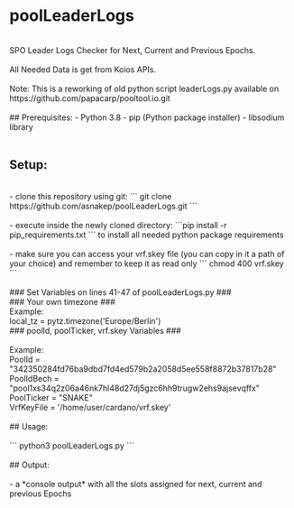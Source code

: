 # poolLeaderLogs
<br/>
SPO Leader Logs Checker for Next, Current and Previous Epochs.
<br/><br/>
All Needed Data is get from Koios APIs.
<br/><br/>
Note: This is a reworking of old python script leaderLogs.py 
available on https://github.com/papacarp/pooltool.io.git
<br/><br/>
## Prerequisites:
- Python 3.8
- pip (Python package installer)
- libsodium library
<br/><br/>

## Setup:
<br/>
- clone this repository using git: ``` git clone https://github.com/asnakep/poolLeaderLogs.git ```
<br/><br/>
- execute inside the newly cloned directory: ```pip install -r pip_requirements.txt   ```  to install all needed python package requirements
<br/><br/>
- make sure you can access your vrf.skey file (you can copy in it a path of your choice) and remember to keep it as read only ``` chmod 400 vrf.skey ```
<br/><br/>
### Set Variables on lines 41-47 of poolLeaderLogs.py ###
<br/>
### Your own timezone ###
<br/>
Example: 
<br/>
local_tz = pytz.timezone('Europe/Berlin')  
<br/>
### poolId, poolTicker, vrf.skey Variables ###
<br/><br/>
Example:
<br/>
PoolId        = "342350284fd76ba9dbd7fd4ed579b2a2058d5ee558f8872b37817b28"
<br/>
PoolIdBech    = "pool1xs34q2z06a46nk7hl48d27dj5gzc6hh9trugw2ehs9ajsevqffx"
<br/>
PoolTicker    = "SNAKE"
<br/>
VrfKeyFile    = '/home/user/cardano/vrf.skey'
<br/><br/>
## Usage:
<br/><br/>
``` python3 poolLeaderLogs.py ```
<br/><br/>
## Output:
<br/><br/>
- a *console output* with all the slots assigned for next, current and previous Epochs
<br/><br/>
